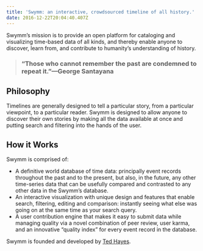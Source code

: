 ```yaml
---
title: 'Swymm: an interactive, crowdsourced timeline of all history.'
date: 2016-12-22T20:04:40.407Z
---
```

Swymm’s mission is to provide an open platform for cataloging and visualizing time-based data of all kinds, and thereby enable anyone to discover, learn from, and contribute to humanity’s understanding of history.

> ### “Those who cannot remember the past are condemned to repeat it.”—George Santayana

## Philosophy

Timelines are generally designed to tell a particular story, from a particular viewpoint, to a particular reader. Swymm is designed to allow anyone to discover their own stories by making all the data available at once and putting search and filtering into the hands of the user.

## How it Works

Swymm is comprised of:

* A definitive world database of time data: principally event records throughout the past and to the present, but also, in the future, any other time-series data that can be usefully compared and contrasted to any other data in the Swymm’s database.
* An interactive visualization with unique design and features that enable search, filtering, editing and comparison: instantly seeing what else was going on at the same time as your search query.
* A user contribution engine that makes it easy to submit data while managing quality via a novel combination of peer review, user karma, and an innovative “quality index” for every event record in the database.

Swymm is founded and developed by [Ted Hayes](t3db0t.com).
